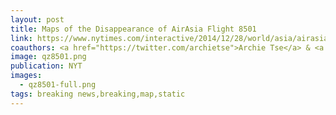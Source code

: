 ```yaml
---
layout: post
title: Maps of the Disappearance of AirAsia Flight 8501
link: https://www.nytimes.com/interactive/2014/12/28/world/asia/airasia-flight-qz8501-map.html
coauthors: <a href="https://twitter.com/archietse">Archie Tse</a> & <a href="https://twitter.com/karenyourish">Karen Yourish</a>
image: qz8501.png
publication: NYT
images: 
  - qz8501-full.png
tags: breaking news,breaking,map,static
---
```

